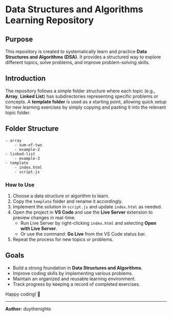 # Data Structures and Algorithms Learning Repository

## Purpose

This repository is created to systematically learn and practice **Data Structures and Algorithms (DSA)**. It provides a structured way to explore different topics, solve problems, and improve problem-solving skills.

## Introduction

The repository follows a simple folder structure where each topic (e.g., **Array**, **Linked List**) has subdirectories representing specific problems or concepts. A **template folder** is used as a starting point, allowing quick setup for new learning exercises by simply copying and pasting it into the relevant topic folder.

## Folder Structure

```
- array
    - sum-of-two
    - example-2
- linked-list
    - example-3
- template
    - index.html
    - script.js
```

### How to Use

1. Choose a data structure or algorithm to learn.
2. Copy the `template` folder and rename it accordingly.
3. Implement the solution in `script.js` and update `index.html` as needed.
4. Open the project in **VS Code** and use the **Live Server** extension to preview changes in real-time.
   - Run Live Server by right-clicking `index.html` and selecting **Open with Live Server**.
   - Or use the command: **Go Live** from the VS Code status bar.
5. Repeat the process for new topics or problems.

## Goals

- Build a strong foundation in **Data Structures and Algorithms**.
- Improve coding skills by implementing various problems.
- Maintain an organized and reusable learning environment.
- Track progress by keeping a record of completed exercises.

Happy coding! 🚀

---

**Author:** duythenights
